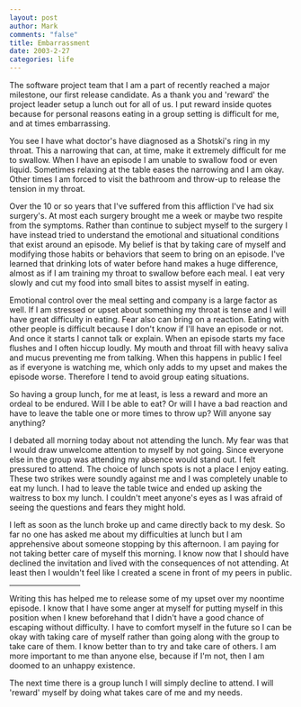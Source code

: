 ```yaml
--- 
layout: post
author: Mark
comments: "false"
title: Embarrassment
date: 2003-2-27
categories: life
---
```

The software project team that I am a part of recently reached a major milestone, our first release candidate. As a thank you and 'reward' the project leader setup a lunch out for all of us. I put reward inside quotes because for personal reasons eating in a group setting is difficult for me, and at times embarrassing.

You see I have what doctor's have diagnosed as a Shotski's ring in my throat. This a narrowing that can, at time, make it extremely difficult for me to swallow. When I have an episode I am unable to swallow food or even liquid. Sometimes relaxing at the table eases the narrowing and I am okay. Other times I am forced to visit the bathroom and throw-up to release the tension in my throat.

Over the 10 or so years that I've suffered from this affliction I've had six surgery's. At most each surgery brought me a week or maybe two respite from the symptoms. Rather than continue to subject myself to the surgery I have instead tried to understand the emotional and situational conditions that exist around an episode. My belief is that by taking care of myself and modifying those habits or behaviors that seem to bring on an episode. I've learned that drinking lots of water before hand makes a huge difference, almost as if I am training my throat to swallow before each meal. I eat very slowly and cut my food into small bites to assist myself in eating.

Emotional control over the meal setting and company is a large factor as well. If I am stressed or upset about something my throat is tense and I will have great difficulty in eating. Fear also can bring on a reaction. Eating with other people is difficult because I don't know if I'll have an episode or not. And once it starts I cannot talk or explain. When an episode starts my face flushes and I often hiccup loudly. My mouth and throat fill with heavy saliva and mucus preventing me from talking. When this happens in public I feel as if everyone is watching me, which only adds to my upset and makes the episode worse. Therefore I tend to avoid group eating situations.

So having a group lunch, for me at least, is less a reward and more an ordeal to be endured. Will I be able to eat? Or will I have a bad reaction and have to leave the table one or more times to throw up? Will anyone say anything?

I debated all morning today about not attending the lunch. My fear was that I would draw unwelcome attention to myself by not going. Since everyone else in the group was attending my absence would stand out. I felt pressured to attend. The choice of lunch spots is not a place I enjoy eating. These two strikes were soundly against me and I was completely unable to eat my lunch. I had to leave the table twice and ended up asking the waitress to box my lunch. I couldn't meet anyone's eyes as I was afraid of seeing the questions and fears they might hold.

I left as soon as the lunch broke up and came directly back to my desk. So far no one has asked me about my difficulties at lunch but I am apprehensive about someone stopping by this afternoon. I am paying for not taking better care of myself this morning. I know now that I should have declined the invitation and lived with the consequences of not attending. At least then I wouldn't feel like I created a scene in front of my peers in public.

<hr align="center" width="25%" />Writing this has helped me to release some of my upset over my noontime episode. I know that I have some anger at myself for putting myself in this position when I knew beforehand that I didn't have a good chance of escaping without difficulty. I have to comfort myself in the future so I can be okay with taking care of myself rather than going along with the group to take care of them. I know better than to try and take care of others. I am more important to me than anyone else, because if I'm not, then I am doomed to an unhappy existence.

The next time there is a group lunch I will simply decline to attend. I will 'reward' myself by doing what takes care of me and my needs.
